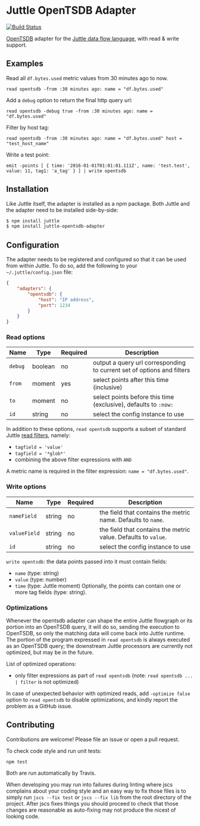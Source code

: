 # Juttle OpenTSDB Adapter

[![Build Status](https://travis-ci.org/juttle/juttle-opentsdb-adapter.svg?branch=master)](https://travis-ci.org/juttle/juttle-opentsdb-adapter)

[OpenTSDB](https://github.com/OpenTSDB/opentsdb/) adapter for the [Juttle data flow
language](https://github.com/juttle/juttle), with read & write support.

## Examples

Read all `df.bytes.used` metric values from 30 minutes ago to now.
```juttle
read opentsdb -from :30 minutes ago: name = "df.bytes.used"
```

Add a `debug` option to return the final http query url:
```juttle
read opentsdb -debug true -from :30 minutes ago: name = "df.bytes.used"
```

Filter by host tag:
```juttle
read opentsdb -from :30 minutes ago: name = "df.bytes.used" host = "test_host_name"
```

Write a test point:
```juttle
emit -points [ { time: '2016-01-01T01:01:01.111Z', name: 'test.test', value: 11, tag1: 'a_tag' } ] | write opentsdb
```

## Installation

Like Juttle itself, the adapter is installed as a npm package. Both Juttle and
the adapter need to be installed side-by-side:

```bash
$ npm install juttle
$ npm install juttle-opentsdb-adapter
```

## Configuration

The adapter needs to be registered and configured so that it can be used from
within Juttle. To do so, add the following to your `~/.juttle/config.json` file:

```json
{
    "adapters": {
        "opentsdb": {
            "host": "IP address",
            "port": 1234
        }
    }
}
```

### Read options

Name | Type | Required | Description
-----|------|----------|-------------
`debug` | boolean | no | output a query url corresponding to current set of options and filters
`from` | moment | yes | select points after this time (inclusive)
`to`   | moment | no | select points before this time (exclusive), defaults to `:now:`
`id`   | string | no | select the config instance to use

In addition to these options, `read opentsdb` supports a subset of standard Juttle
[read filters](http://juttle.github.io/juttle/concepts/filtering/), namely:
- `tagfield = 'value'`
- `tagfield = '*glob*'`
- combining the above filter expressions with `AND`

A metric name is required in the filter expression: `name = "df.bytes.used"`.

### Write options

Name | Type | Required | Description
-----|------|----------|-------------
`nameField` | string | no | the field that contains the metric name. Defaults to `name`.
`valueField` | string | no | the field that contains the metric value. Defaults to `value`.
`id`   | string | no | select the config instance to use

`write opentsdb`: the data points passed into it must contain fields:
- `name` (type: string)
- `value` (type: number)
- `time` (type: Juttle moment)
Optionally, the points can contain one or more tag fields (type: string).

### Optimizations

Whenever the opentsdb adapter can shape the entire Juttle flowgraph or its portion into an OpenTSDB query,
it will do so, sending the execution to OpenTSDB, so only the matching data will come back into Juttle runtime.
The portion of the program expressed in `read opentsdb` is always executed as an OpenTSDB query;
the downstream Juttle processors are currently not optimized, but may be in the future.

List of optimized operations:
- only filter expressions as part of `read opentsdb` (note: `read opentsdb ... | filter` is not optimized)

In case of unexpected behavior with optimized reads, add `-optimize false` option to `read opentsdb`
to disable optimizations, and kindly report the problem as a GitHub issue.

## Contributing

Contributions are welcome! Please file an issue or open a pull request.

To check code style and run unit tests:
```
npm test
```

Both are run automatically by Travis.

When developing you may run into failures during linting where jscs complains
about your coding style and an easy way to fix those files is to simply run
`jscs --fix test` or `jscs --fix lib` from the root directory of the project.
After jscs fixes things you should proceed to check that those changes are
reasonable as auto-fixing may not produce the nicest of looking code.

